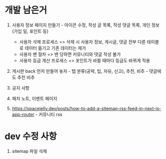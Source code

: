 # 개발 남은거

1. 사용자 정보 페이지 만들기 - 아이콘 수정, 작성 글 목록, 작성 댓글 목록, 개인 정보(가입 일, 포인트 등)

   - 사용자 삭제 프로세스 => 삭제 시 사용자 정보, 게시글, 댓글 전부 다른 테이블로 데이터 옮기고 기존 데이터는 제거
   - 사용자 밴 절차 => 밴 당하면 커뮤니티와 댓글 작성 불가
   - 사용자 등급 계산 프로세스 => 포인트가 바뀔 때마다 등급도 바뀌게 적용

2. 게시판 back 먼저 만들어 놓자 - 탭 분류(공략, 팁, 자유, 신고), 추천, 비추 - 댓글에도 추천 비추
3. 공지 사항
4. 패치 노트, 이벤트 페이지
5. https://spacejelly.dev/posts/how-to-add-a-sitemap-rss-feed-in-next-js-app-router - 커뮤니티 rss

# dev 수정 사항

1. sitemap 파일 삭제
